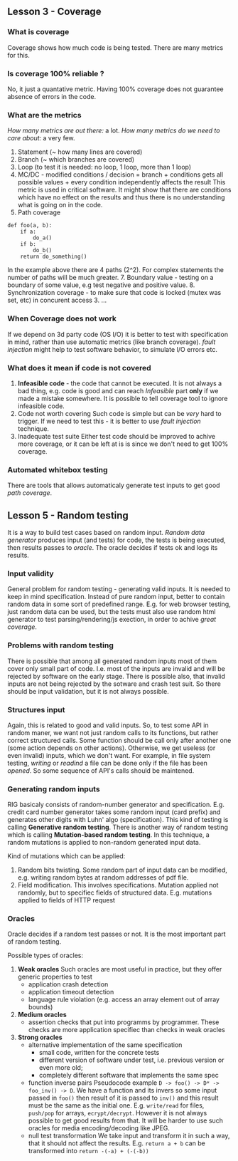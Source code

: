 ## Lesson 3 - Coverage

### What is coverage

Coverage shows how much code is being tested. There are many metrics for this.

### Is coverage 100% reliable ?

No, it just a quantative metric. Having 100% coverage does not guarantee absence of errors in the code.

### What are the metrics

*How many metrics are out there:* a lot. *How many metrics do we need to care about:* a very few.

1. Statement (~ how many lines are covered)
2. Branch (~ which branches are covered)
4. Loop (to test it is needed: no loop, 1 loop, more than 1 loop)
5. MC/DC - modified conditions / decision = branch + conditions gets all possible values + every condition independently affects the result
	This metric is used in critical software. It might show that there are conditions which have no effect on the results and thus there is no understanding what is going on in the code.
6. Path coverage
```
def foo(a, b):
	if a:
		do_a()
	if b:
		do_b()
	return do_something()
```
In the example above there are 4 paths (2^2). For complex statements the number of paths will be much greater.
7. Boundary value - testing on a boundary of some value, e.g test negative and positive value.
8. Synchronization coverage - to make sure that code is locked (mutex was set, etc) in concurent access
3. ...

### When Coverage does not work

If we depend on 3d party code (OS I/O) it is better to test with specification in mind, rather than use automatic metrics (like branch coverage). *fault injection* might help to test software behavior, to simulate I/O errors etc.

### What does it mean if code is not covered

1. **Infeasible code** - the code that cannot be executed.
	It is not always a bad thing, e.g. code is good and can reach *Infeasible* part **only** if we made a mistake somewhere. It is possible to tell coverage tool to ignore infeasible code.
2. Code not worth covering
	Such code is simple but can be *very* hard to trigger. If we need to test this - it is better to use *fault injection* technique.
3. Inadequate test suite
	Either test code should be improved to achive more coverage, or it can be left at is is since we don't need to get 100% coverage.
	
### Automated whitebox testing

There are tools that allows automaticaly generate test inputs to get good *path coverage*.
	
## Lesson 5 - Random testing

It is a way to build test cases based on random input. *Random data generator* produces input (and tests) for code, the tests is being executed, then results passes to *oracle*. The oracle decides if tests ok and logs its results.

### Input validity

General problem for random testing - generating valid inputs. It is needed to keep in mind specification. Instead of pure random input, better to contain random data in some sort of predefined range. E.g. for web browser testing, just random data can be used, but the tests must also use random html generator to test parsing/rendering/js exection, in order to achive *great coverage*.

### Problems with random testing

There is possible that among all generated random inputs most of them cover only small part of code. I.e. most of the inputs are invalid and will be rejected by software on the early stage. There is possible also, that invalid inputs are not being rejected by the sotware and crash test suit. So there should be input validation, but it is not always possible.

### Structures input

Again, this is related to good and valid inputs. So, to test some API in random maner, we want not just random calls to its functions, but rather correct structured calls. Some function should be call only after another one (some action depends on other actions). Otherwise, we get useless (or even invalid) inputs, which we don't want. For example, in file system testing, *writing* or *readind* a file can be done only if the file has been *opened*. So some sequence of API's calls should be maintened.

### Generating random inputs

RIG basicaly consists of random-number generator and specification. E.g. credit card number generator takes some random input (card prefix) and generates other digits with Luhn' algo (specification). This kind of testing is calling **Generative random testing**. There is another way of random testing which is calling **Mutation-based random testing**. In this technique, a random mutations is applied to non-random generated input data. 

Kind of mutations which can be applied:

1. Random bits twisting. 
	Some random part of input data can be modified, e.g. writing random bytes at random addresses of pdf file.
2. Field modification.
	This involves specifications. Mutation applied not randomly, but to specifiec fields of structured data.
	E.g. mutations applied to fields of HTTP request

### Oracles

Oracle decides if a random test passes or not. It is the most important part of random testing.

Possible types of oracles:

1. **Weak oracles**
	Such oracles are most useful in practice, but they offer generic properties to test
	- application crash detection
	- application timeout detection
	- language rule violation (e.g. access an array element out of array bounds)
2. **Medium oracles**
	- assertion checks that put into programms by programmer. These checks are more application specifiec than checks in weak oracles
3. **Strong oracles**
	- alternative implementation of the same specification
		- small code, written for the concrete tests
		- different version of software under test, i.e. previous version or even more old;
		- completely different software that implements the same spec
	- function inverse pairs
		Pseudocode example `D -> foo() -> D* -> foo_inv() -> D`. We have a function and its invers so some input passed in `foo()` then result of it is passed to `inv()` and this result must be the same as the initial one. E.g. `write/read` for files, `push/pop` for arrays, `ecrypt/decrypt`. However it is not always possible to get good results from that. It will be harder to use such oracles for media encoding/decoding like JPEG.
	- null test transformation
		We take input and transform it in such a way, that it should not affect the results. E.g. `return a + b` can be transformed into `return -(-a) + (-(-b))`